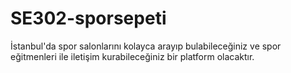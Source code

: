 # SE302-sporsepeti
İstanbul'da spor salonlarını kolayca arayıp bulabileceğiniz ve spor eğitmenleri ile iletişim kurabileceğiniz bir platform olacaktır.

